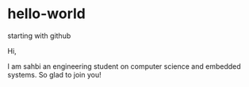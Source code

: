 # hello-world
starting with github

Hi,

I am sahbi an engineering student on computer science and embedded systems. So glad to join you!



